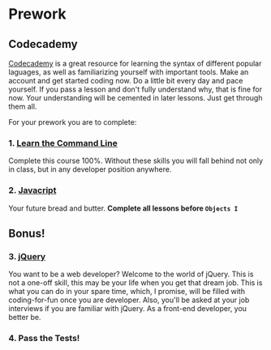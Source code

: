 # Prework

## Codecademy
[Codecademy](https://www.codecademy.com/) is a great resource for learning the syntax of different popular laguages, as well as familiarizing yourself with important tools. Make an account and get started coding now. Do a little bit every day and pace yourself. If you pass a lesson and don't fully understand why, that is fine for now. Your understanding will be cemented in later lessons. Just get through them all. 

For your prework you are to complete:

### 1. [Learn the Command Line](https://www.codecademy.com/courses/learn-the-command-line)
Complete this course 100%. Without these skills you will fall behind not only in class, but in any developer position anywhere.

### 2. [Javacript](https://www.codecademy.com/tracks/javascript)
Your future bread and butter. **Complete all lessons before `Objects I`**

## Bonus!
### 3. [jQuery](https://www.codecademy.com/tracks/jquery)
You want to be a web developer? Welcome to the world of jQuery. This is not a one-off skill, this may be your life when you get that dream job. This is what you can do in your spare time, which, I promise, will be filled with coding-for-fun once you are developer. Also, you'll be asked at your job interviews if you are familiar with jQuery. As a front-end developer, you better be.

### 4. Pass the Tests!
